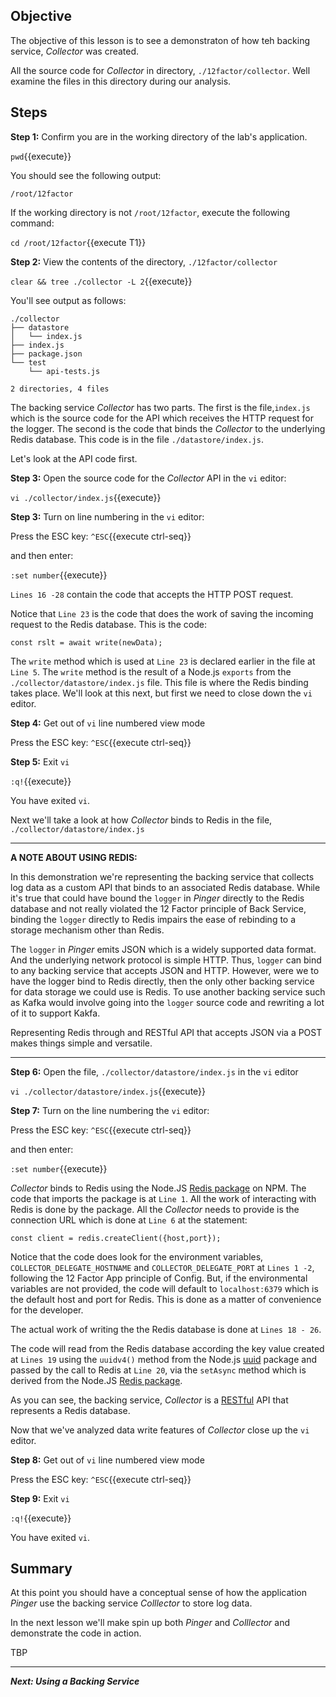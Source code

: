 ## Objective
The objective of this lesson is to see a demonstraton of how teh backing service, *Collector* was created.

All the source code for *Collector* in directory, `./12factor/collector`. Well examine the files in this directory during our analysis.


## Steps

**Step 1:** Confirm you are in the working directory of the lab's application.

`pwd`{{execute}}

You should see the following output:

`/root/12factor`

If the working directory is not `/root/12factor`, execute the following command:

`cd /root/12factor`{{execute T1}}

**Step 2:** View the contents of the directory, `./12factor/collector`

`clear && tree ./collector -L 2`{{execute}}

You'll see output as follows:

```
./collector
├── datastore
│   └── index.js
├── index.js
├── package.json
└── test
    └── api-tests.js

2 directories, 4 files
```

The backing service *Collector* has two parts. The first is the file,`index.js` which is the source code for the API which receives the HTTP request for the logger. The second is the code that binds the *Collector* to the underlying Redis database. This code is in the file `./datastore/index.js`.

Let's look at the API code first.

**Step 3:** Open the source code for the *Collector* API in the `vi` editor:

`vi ./collector/index.js`{{execute}}

**Step 3:** Turn on line numbering in the `vi` editor:

Press the ESC key: `^ESC`{{execute ctrl-seq}}

and then enter:

`:set number`{{execute}}

`Lines 16 -28` contain the code that accepts the HTTP POST request.

Notice that `Line 23` is the code that does the work of saving the incoming request to the Redis database. This is the code:

`const rslt = await write(newData);`

The `write` method which is used at `Line 23` is declared earlier in the file at `Line 5`. The `write` method is the result of a Node.js `exports` from the `./collector/datastore/index.js` file. This file is where the Redis binding takes place. We'll look at this next, but first we need to close down the `vi` editor. 

**Step 4:** Get out of `vi` line numbered view mode

Press the ESC key: `^ESC`{{execute ctrl-seq}}

**Step 5:** Exit `vi`

`:q!`{{execute}}

You have exited `vi`.

Next we'll take a look at how *Collector* binds to Redis in the file,  `./collector/datastore/index.js` 


---
**A NOTE ABOUT USING REDIS:**

In this demonstration we're representing the backing service that collects log data as a custom API that binds to an associated Redis database. While it's true that could have bound the `logger` in *Pinger* directly to the Redis database and not really violated the 12 Factor principle of Back Service, binding the `logger` directly to Redis impairs the ease of rebinding to a storage mechanism other than Redis.

The `logger` in *Pinger* emits JSON which is a widely supported data format. And the underlying network protocol is simple HTTP. Thus, `logger` can bind to any backing service that accepts JSON and HTTP. However, were we to have the logger bind to Redis directly, then the only other backing service for data storage we could use is Redis. To use another backing service such as Kafka would involve going into the `logger` source code and rewriting a lot of it to support Kakfa.

Representing Redis through and RESTful API that accepts JSON via a POST makes things simple and versatile.

---

**Step 6:** Open the file, `./collector/datastore/index.js` in the `vi` editor

`vi ./collector/datastore/index.js`{{execute}}

**Step 7:** Turn on the line numbering the `vi` editor:

Press the ESC key: `^ESC`{{execute ctrl-seq}}

and then enter:

`:set number`{{execute}}

*Collector* binds to Redis using the Node.JS [Redis package](https://www.npmjs.com/package/redis) on NPM. The code that imports the package is at `Line 1`. All the work of interacting with Redis is done by the package. All the *Collector* needs to provide is the connection URL which is done at `Line 6` at the statement:

`const client = redis.createClient({host,port});`

Notice that the code does look for the environment variables, `COLLECTOR_DELEGATE_HOSTNAME` and `COLLECTOR_DELEGATE_PORT` at `Lines 1 -2`, following the 12 Factor App principle of Config. But, if the environmental variables are not provided, the code will default to `localhost:6379` which is the default host and port for Redis. This is done as a matter of convenience for the developer.

The actual work of writing the the Redis database is done at `Lines 18 - 26`.

The code will read from the Redis database according the key value created at `Lines 19` using the `uuidv4()` method from the Node.js [uuid](https://www.npmjs.com/package/uuid) package and passed by the call to Redis at `Line 20`, via the `setAsync` method which is derived from the Node.JS [Redis package](https://www.npmjs.com/package/redis).

As you can see, the backing service, *Collector* is a [RESTful](https://restfulapi.net/) API that represents a Redis database.

Now that we've analyzed data write features of *Collector* close up the `vi` editor.

**Step 8:** Get out of `vi` line numbered view mode

Press the ESC key: `^ESC`{{execute ctrl-seq}}

**Step 9:** Exit `vi`

`:q!`{{execute}}

You have exited `vi`.

## Summary

At this point you should have a conceptual sense of how the application *Pinger* use the backing service *Colllector* to store log data.

In the next lesson we'll make spin up both *Pinger* and *Colllector* and demonstrate the code in action.

TBP

---

***Next: Using a Backing Service***


